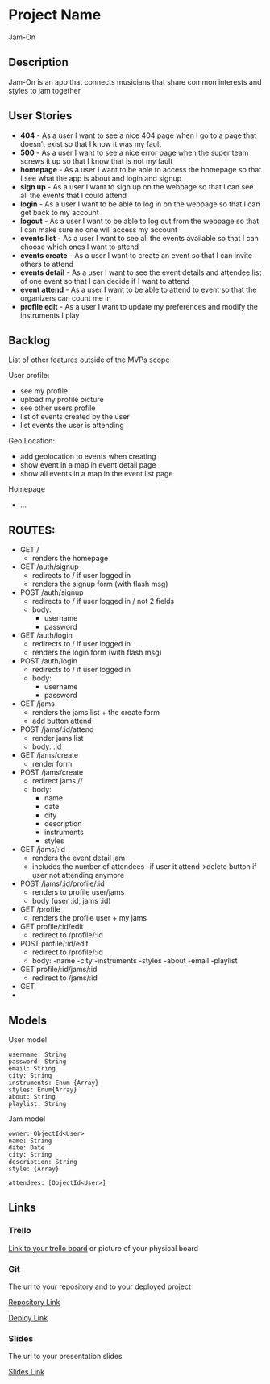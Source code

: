 # Project Name
Jam-On
## Description

Jam-On is an app that connects musicians that share common interests and styles to jam together

## User Stories
- **404** - As a user I want to see a nice 404 page when I go to a page that doesn’t exist so that I know it was my fault 
- **500** - As a user I want to see a nice error page when the super team screws it up so that I know that is not my fault
- **homepage** - As a user I want to be able to access the homepage so that I see what the app is about and login and signup
- **sign up** - As a user I want to sign up on the webpage so that I can see all the events that I could attend
- **login** - As a user I want to be able to log in on the webpage so that I can get back to my account
- **logout** - As a user I want to be able to log out from the webpage so that I can make sure no one will access my account
- **events list** - As a user I want to see all the events available so that I can choose which ones I want to attend
- **events create** - As a user I want to create an event so that I can invite others to attend
- **events detail** - As a user I want to see the event details and attendee list of one event so that I can decide if I want to attend 
- **event attend** - As a user I want to be able to attend to event so that the organizers can count me in
- **profile edit** - As a user I want to update my preferences and modify the instruments I play

## Backlog

List of other features outside of the MVPs scope

User profile:
- see my profile
- upload my profile picture
- see other users profile
- list of events created by the user
- list events the user is attending

Geo Location:
- add geolocation to events when creating
- show event in a map in event detail page
- show all events in a map in the event list page

Homepage
- ...


## ROUTES:

- GET / 
  - renders the homepage
- GET /auth/signup
  - redirects to / if user logged in 
  - renders the signup form (with flash msg)
- POST /auth/signup
  - redirects to / if user logged in / not 2 fields 
  - body:
    - username
    - password
- GET /auth/login
  - redirects to / if user logged in
  - renders the login form (with flash msg)
- POST /auth/login
  - redirects to / if user logged in
  - body:
    - username
    - password
- GET /jams
  - renders the jams list + the create form
  - add button attend
- POST /jams/:id/attend
  - render jams list
  - body: :id 
- GET /jams/create
  - render form
- POST /jams/create 
  - redirect jams // 
  - body: 
    - name
    - date
    - city
    - description
    - instruments
    - styles
- GET /jams/:id 
  - renders the event detail jam
  - includes the number of attendees
  -if user it attend->delete button if user not attending anymore
- POST /jams/:id/profile/:id
  - renders to profile user/jams
  - body (user :id, jams :id)
- GET /profile
    - renders the profile user + my jams 
- GET profile/:id/edit 
    - redirect to /profile/:id
- POST profile/:id/edit 
    - redirect to /profile/:id
    - body: 
      -name
      -city
      -instruments
      -styles
      -about
      -email
      -playlist
- GET profile/:id/jams/:id
    - redirect to /jams/:id
- GET 
- 


## Models

User model
 
```
username: String
password: String
email: String
city: String
instruments: Enum {Array}
styles: Enum{Array}
about: String
playlist: String

```

Jam model

```
owner: ObjectId<User>
name: String
date: Date
city: String
description: String
style: {Array}

attendees: [ObjectId<User>]
``` 

## Links

### Trello

[Link to your trello board](https://trello.com) or picture of your physical board

### Git

The url to your repository and to your deployed project

[Repository Link](http://github.com)

[Deploy Link](http://heroku.com)

### Slides

The url to your presentation slides

[Slides Link](http://slides.com)

